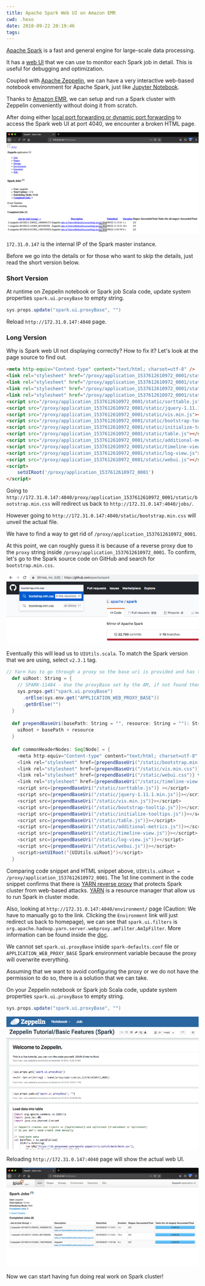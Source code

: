 ```yaml
---
title: Apache Spark Web UI on Amazon EMR
cwd: .hexo
date: 2018-09-22 20:19:46
tags:
---
```

[Apache Spark](https://spark.apache.org/) is a fast and general engine for large-scale data processing.

It has a [web UI](https://spark.apache.org/docs/latest/monitoring.html) that we can use to monitor each Spark job in detail. This is useful for debugging and optimization.

Coupled with [Apache Zeppelin](https://zeppelin.apache.org/), we can have a very interactive web-based notebook environment for Apache Spark, just like [Jupyter Notebook](http://jupyter.org/).

Thanks to [Amazon EMR](https://aws.amazon.com/emr/), we can setup and run a Spark cluster with Zeppelin conveniently without doing it from scratch.

After doing either [local port forwarding or dynamic port forwarding](https://docs.aws.amazon.com/emr/latest/ManagementGuide/emr-web-interfaces.html) to access the Spark web UI at port 4040, we encounter a broken HTML page.

![Broken Spark Web UI](/images/spark_web_ui_broken.png)

`172.31.0.147` is the internal IP of the Spark master instance.

Before we go into the details or for those who want to skip the details, just read the short version below.

### Short Version
At runtime on Zeppelin notebook or Spark job Scala code, update system properties `spark.ui.proxyBase` to empty string.
```scala
sys.props.update("spark.ui.proxyBase", "")
```
Reload `http://172.31.0.147:4040` page.

### Long Version
Why is Spark web UI not displaying correctly? How to fix it? Let's look at the page source to find out.
```html
<meta http-equiv="Content-type" content="text/html; charset=utf-8" />
<link rel="stylesheet" href="/proxy/application_1537612610972_0001/static/bootstrap.min.css" type="text/css" />
<link rel="stylesheet" href="/proxy/application_1537612610972_0001/static/vis.min.css" type="text/css" />
<link rel="stylesheet" href="/proxy/application_1537612610972_0001/static/webui.css" type="text/css" />
<link rel="stylesheet" href="/proxy/application_1537612610972_0001/static/timeline-view.css" type="text/css" />
<script src="/proxy/application_1537612610972_0001/static/sorttable.js"></script>
<script src="/proxy/application_1537612610972_0001/static/jquery-1.11.1.min.js"></script>
<script src="/proxy/application_1537612610972_0001/static/vis.min.js"></script>
<script src="/proxy/application_1537612610972_0001/static/bootstrap-tooltip.js"></script>
<script src="/proxy/application_1537612610972_0001/static/initialize-tooltips.js"></script>
<script src="/proxy/application_1537612610972_0001/static/table.js"></script>
<script src="/proxy/application_1537612610972_0001/static/additional-metrics.js"></script>
<script src="/proxy/application_1537612610972_0001/static/timeline-view.js"></script>
<script src="/proxy/application_1537612610972_0001/static/log-view.js"></script>
<script src="/proxy/application_1537612610972_0001/static/webui.js"></script>
<script>
    setUIRoot('/proxy/application_1537612610972_0001')
</script>
```
Going to `http://172.31.0.147:4040/proxy/application_1537612610972_0001/static/bootstrap.min.css` will redirect us back to `http://172.31.0.147:4040/jobs/`.

However going to `http://172.31.0.147:4040/static/bootstrap.min.css` will unveil the actual file.

We have to find a way to get rid of `/proxy/application_1537612610972_0001`.

At this point, we can roughly guess it is because of a reverse proxy due to the `proxy` string inside `/proxy/application_1537612610972_0001`. To confirm, let's go to the Spark source code on GitHub and search for `bootstrap.min.css`.

![Search Spark Source Code](/images/search_spark_src.png)

Eventually this will lead us to `UIUtils.scala`. To match the Spark version that we are using, select `v2.3.1` tag.

```scala UIUtils.scala https://github.com/apache/spark/blob/v2.3.1/core/src/main/scala/org/apache/spark/ui/UIUtils.scala#L151-L179
// Yarn has to go through a proxy so the base uri is provided and has to be on all links
  def uiRoot: String = {
    // SPARK-11484 - Use the proxyBase set by the AM, if not found then use env.
    sys.props.get("spark.ui.proxyBase")
      .orElse(sys.env.get("APPLICATION_WEB_PROXY_BASE"))
      .getOrElse("")
  }

  def prependBaseUri(basePath: String = "", resource: String = ""): String = {
    uiRoot + basePath + resource
  }

  def commonHeaderNodes: Seq[Node] = {
    <meta http-equiv="Content-type" content="text/html; charset=utf-8" />
    <link rel="stylesheet" href={prependBaseUri("/static/bootstrap.min.css")} type="text/css"/>
    <link rel="stylesheet" href={prependBaseUri("/static/vis.min.css")} type="text/css"/>
    <link rel="stylesheet" href={prependBaseUri("/static/webui.css")} type="text/css"/>
    <link rel="stylesheet" href={prependBaseUri("/static/timeline-view.css")} type="text/css"/>
    <script src={prependBaseUri("/static/sorttable.js")} ></script>
    <script src={prependBaseUri("/static/jquery-1.11.1.min.js")}></script>
    <script src={prependBaseUri("/static/vis.min.js")}></script>
    <script src={prependBaseUri("/static/bootstrap-tooltip.js")}></script>
    <script src={prependBaseUri("/static/initialize-tooltips.js")}></script>
    <script src={prependBaseUri("/static/table.js")}></script>
    <script src={prependBaseUri("/static/additional-metrics.js")}></script>
    <script src={prependBaseUri("/static/timeline-view.js")}></script>
    <script src={prependBaseUri("/static/log-view.js")}></script>
    <script src={prependBaseUri("/static/webui.js")}></script>
    <script>setUIRoot('{UIUtils.uiRoot}')</script>
  }
```
Comparing code snippet and HTML snippet above, `UIUtils.uiRoot = /proxy/application_1537612610972_0001`. The 1st line comment in the code snippet confirms that there is [YARN reverse proxy](https://hadoop.apache.org/docs/current/hadoop-yarn/hadoop-yarn-site/WebApplicationProxy.html) that protects Spark cluster from web-based attacks. [YARN](https://spark.apache.org/docs/latest/running-on-yarn.html) is a resource manager that allow us to run Spark in cluster mode.

Also, looking at `http://172.31.0.147:4040/environment/` page (Caution: We have to manually go to the link. Clicking the `Environment` link will just redirect us back to homepage), we can see that `spark.ui.filters` is `org.apache.hadoop.yarn.server.webproxy.amfilter.AmIpFilter`. More information can be found inside the [doc](https://spark.apache.org/docs/latest/configuration.html).

We cannot set `spark.ui.proxyBase` inside `spark-defaults.conf` file or `APPLICATION_WEB_PROXY_BASE` Spark environment variable because the proxy will overwrite everything.

Assuming that we want to avoid configuring the proxy or we do not have the permission to do so, there is a solution that we can take.

On your Zeppelin notebook or Spark job Scala code, update system properties `spark.ui.proxyBase` to empty string.

```scala
sys.props.update("spark.ui.proxyBase", "")
```

![Update System Properties](/images/zeppelin_update_sys_prop_spark_ui_proxybase.png)

Reloading `http://172.31.0.147:4040` page will show the actual web UI.

![Actual Spark Web UI](/images/actual_spark_web_ui.png)

Now we can start having fun doing real work on Spark cluster!






